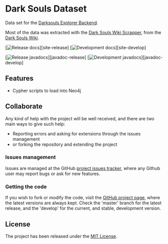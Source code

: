# Dark Souls Dataset

Data set for the [Darksouls Explorer Backend](https://github.com/Bernardo-MG/darksouls-explorer-dataset-backend).

Most of the data was extracted with the [Dark Souls Wiki Scrapper](https://github.com/Bernardo-MG/darksouls-wiki-scrapper), from the [Dark Souls Wiki](https://darksouls.fandom.com/).

[![Release docs](https://img.shields.io/badge/docs-release-blue.svg)][site-release]
[![Development docs](https://img.shields.io/badge/docs-develop-blue.svg)][site-develop]

[![Release javadocs](https://img.shields.io/badge/javadocs-release-blue.svg)][javadoc-release]
[![Development javadocs](https://img.shields.io/badge/javadocs-develop-blue.svg)][javadoc-develop]

## Features

- Cypher scripts to load into Neo4j


## Collaborate

Any kind of help with the project will be well received, and there are two main ways to give such help:

- Reporting errors and asking for extensions through the issues management
- or forking the repository and extending the project

### Issues management

Issues are managed at the GitHub [project issues tracker][issues], where any Github user may report bugs or ask for new features.

### Getting the code

If you wish to fork or modify the code, visit the [GitHub project page][scm], where the latest versions are always kept. Check the 'master' branch for the latest release, and the 'develop' for the current, and stable, development version.

## License

The project has been released under the [MIT License][license].

[issues]: https://github.com/Bernardo-MG/darksouls-explorer-dataset/issues
[license]: https://www.opensource.org/licenses/mit-license.php
[scm]: https://github.com/Bernardo-MG/darksouls-explorer-dataset
